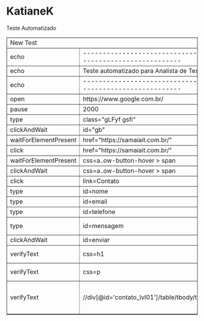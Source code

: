 # KatianeK
Teste Automatizado
<?xml version="1.0" encoding="UTF-8"?>
<!DOCTYPE html PUBLIC "-//W3C//DTD XHTML 1.0 Strict//EN" "http://www.w3.org/TR/xhtml1/DTD/xhtml1-strict.dtd">
<html xmlns="http://www.w3.org/1999/xhtml" xml:lang="en" lang="en">
<head profile="http://selenium-ide.openqa.org/profiles/test-case">
<meta http-equiv="Content-Type" content="text/html; charset=UTF-8" />
<link rel="selenium.base" href="http://teste-caixa:8082/" />
<title>New Test</title>
</head>
<body>
<table cellpadding="1" cellspacing="1" border="1">
<thead>
<tr><td rowspan="1" colspan="3">New Test</td></tr>
</thead><tbody>
<tr>
	<td>echo</td>
	<td>------------------------------------------------------------</td>
	<td></td>
</tr>
<tr>
	<td>echo</td>
	<td>Teste automatizado para Analista de Teste</td>
	<td></td>
</tr>
<tr>
	<td>echo</td>
	<td>------------------------------------------------------------</td>
	<td></td>
</tr>
<tr>
	<td>open</td>
	<td>https://www.google.com.br/</td>
	<td></td>
</tr>
<tr>
	<td>pause</td>
	<td>2000</td>
	<td></td>
</tr>
<tr>
	<td>type</td>
	<td>class=&quot;gLFyf gsfi&quot;</td>
	<td>Samaia</td>
</tr>
<tr>
	<td>clickAndWait</td>
	<td>id=&quot;gb&quot;</td>
	<td></td>
</tr>
<tr>
	<td>waitForElementPresent</td>
	<td>href=&quot;https://samaiait.com.br/&quot;</td>
	<td></td>
</tr>
<tr>
	<td>click</td>
	<td>href=&quot;https://samaiait.com.br/&quot;</td>
	<td></td>
</tr>
<tr>
	<td>waitForElementPresent</td>
	<td>css=a..ow-button-hover &gt; span</td>
	<td>SAIBA MAIS</td>
</tr>
<tr>
	<td>clickAndWait</td>
	<td>css=a..ow-button-hover &gt; span</td>
	<td></td>
</tr>
<tr>
	<td>click</td>
	<td>link=Contato</td>
	<td></td>
</tr>
<tr>
	<td>type</td>
	<td>id=nome</td>
	<td>Katiane Kieckhoefel</td>
</tr>
<tr>
	<td>type</td>
	<td>id=email</td>
	<td>katianekiec@gmail.com</td>
</tr>
<tr>
	<td>type</td>
	<td>id=telefone</td>
	<td>48984253734</td>
</tr>
<tr>
	<td>type</td>
	<td>id=mensagem</td>
	<td>Teste para Testes Automatizados</td>
</tr>
<tr>
	<td>clickAndWait</td>
	<td>id=enviar</td>
	<td></td>
</tr>
<tr>
	<td>verifyText</td>
	<td>css=h1</td>
	<td>Obrigado por contatar a <br />Samaia IT!</td>
</tr>
<tr>
	<td>verifyText</td>
	<td>css=p</td>
	<td>Iremos retornar o mais brevemente possível.</td>
</tr>
<tr>
	<td>verifyText</td>
	<td>//div[@id='contato_lvl01']/table/tbody/tr/td/p[2]</td>
	<td>Também é possível nos contatar através do email: contato@samaiait.com.br</td>
</tr>

</tbody></table>
</body>
</html>
